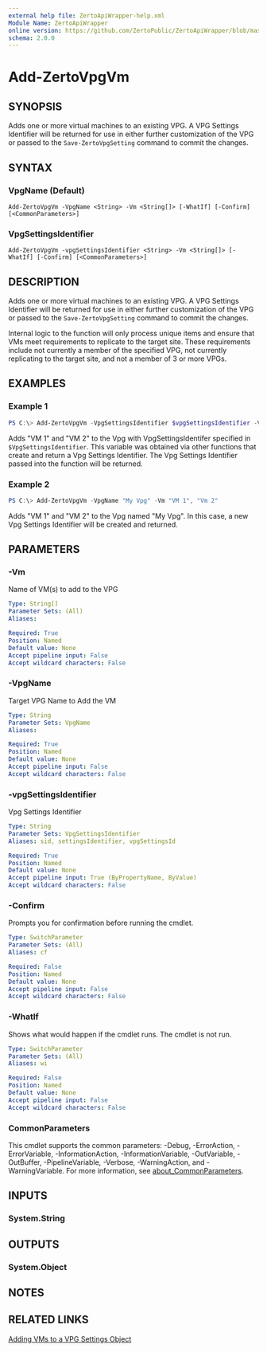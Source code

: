 ```yaml
---
external help file: ZertoApiWrapper-help.xml
Module Name: ZertoApiWrapper
online version: https://github.com/ZertoPublic/ZertoApiWrapper/blob/master/docs/Add-ZertoVpgVm.md
schema: 2.0.0
---
```


# Add-ZertoVpgVm

## SYNOPSIS
Adds one or more virtual machines to an existing VPG. A VPG Settings Identifier will be returned for use in either further customization of the VPG or passed to the `Save-ZertoVpgSetting` command to commit the changes.

## SYNTAX

### VpgName (Default)
```
Add-ZertoVpgVm -VpgName <String> -Vm <String[]> [-WhatIf] [-Confirm] [<CommonParameters>]
```

### VpgSettingsIdentifier
```
Add-ZertoVpgVm -vpgSettingsIdentifier <String> -Vm <String[]> [-WhatIf] [-Confirm] [<CommonParameters>]
```

## DESCRIPTION
Adds one or more virtual machines to an existing VPG. A VPG Settings Identifier will be returned for use in either further customization of the VPG or passed to the `Save-ZertoVpgSetting` command to commit the changes.

Internal logic to the function will only process unique items and ensure that VMs meet requirements to replicate to the target site. These requirements include not currently a member of the specified VPG, not currently replicating to the target site, and not a member of 3 or more VPGs.

## EXAMPLES

### Example 1
```powershell
PS C:\> Add-ZertoVpgVm -VpgSettingsIdentifier $vpgSettingsIdentifier -Vm "VM 1", "Vm 2"
```

Adds "VM 1" and "VM 2" to the Vpg with VpgSettingsIdentifer specified in `$VpgSettingsIdentifier`. This variable was obtained via other functions that create and return a Vpg Settings Identifier. The Vpg Settings Identifier passed into the function will be returned.

### Example 2
```powershell
PS C:\> Add-ZertoVpgVm -VpgName "My Vpg" -Vm "VM 1", "Vm 2"
```

Adds "VM 1" and "VM 2" to the Vpg named "My Vpg". In this case, a new Vpg Settings Identifier will be created and returned.

## PARAMETERS

### -Vm
Name of VM(s) to add to the VPG

```yaml
Type: String[]
Parameter Sets: (All)
Aliases:

Required: True
Position: Named
Default value: None
Accept pipeline input: False
Accept wildcard characters: False
```

### -VpgName
Target VPG Name to Add the VM

```yaml
Type: String
Parameter Sets: VpgName
Aliases:

Required: True
Position: Named
Default value: None
Accept pipeline input: False
Accept wildcard characters: False
```

### -vpgSettingsIdentifier
Vpg Settings Identifier

```yaml
Type: String
Parameter Sets: VpgSettingsIdentifier
Aliases: sid, settingsIdentifier, vpgSettingsId

Required: True
Position: Named
Default value: None
Accept pipeline input: True (ByPropertyName, ByValue)
Accept wildcard characters: False
```

### -Confirm
Prompts you for confirmation before running the cmdlet.

```yaml
Type: SwitchParameter
Parameter Sets: (All)
Aliases: cf

Required: False
Position: Named
Default value: None
Accept pipeline input: False
Accept wildcard characters: False
```

### -WhatIf
Shows what would happen if the cmdlet runs.
The cmdlet is not run.

```yaml
Type: SwitchParameter
Parameter Sets: (All)
Aliases: wi

Required: False
Position: Named
Default value: None
Accept pipeline input: False
Accept wildcard characters: False
```

### CommonParameters
This cmdlet supports the common parameters: -Debug, -ErrorAction, -ErrorVariable, -InformationAction, -InformationVariable, -OutVariable, -OutBuffer, -PipelineVariable, -Verbose, -WarningAction, and -WarningVariable. For more information, see [about_CommonParameters](http://go.microsoft.com/fwlink/?LinkID=113216).

## INPUTS

### System.String

## OUTPUTS

### System.Object

## NOTES

## RELATED LINKS
[Adding VMs to a VPG Settings Object](https://s3.amazonaws.com/zertodownload_docs/Latest/Zerto%20Virtual%20Replication%20Zerto%20Virtual%20Manager%20(ZVM)%20-%20vSphere%20Online%20Help/content/zvr_apis/vpg_management_api.htm?tocpath=ZVR%20RESTful%20APIs%7CZerto%20APIs%7C_____20#statusapis_4057192544_1358357)
